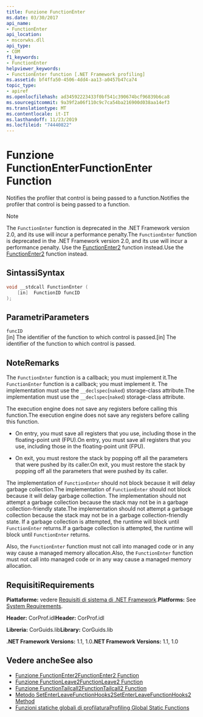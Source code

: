 ```yaml
---
title: Funzione FunctionEnter
ms.date: 03/30/2017
api_name:
- FunctionEnter
api_location:
- mscorwks.dll
api_type:
- COM
f1_keywords:
- FunctionEnter
helpviewer_keywords:
- FunctionEnter function [.NET Framework profiling]
ms.assetid: bf4ffa50-4506-4dd4-aa13-a0457b47ca74
topic_type:
- apiref
ms.openlocfilehash: ad34592223433f0bf541c390674bcf96839b6ca8
ms.sourcegitcommit: 9a39f2a06f110c9c7ca54ba216900d038aa14ef3
ms.translationtype: MT
ms.contentlocale: it-IT
ms.lasthandoff: 11/23/2019
ms.locfileid: "74440822"
---
```

# <a name="functionenter-function"></a><span data-ttu-id="fd4af-102">Funzione FunctionEnter</span><span class="sxs-lookup"><span data-stu-id="fd4af-102">FunctionEnter Function</span></span>
<span data-ttu-id="fd4af-103">Notifies the profiler that control is being passed to a function.</span><span class="sxs-lookup"><span data-stu-id="fd4af-103">Notifies the profiler that control is being passed to a function.</span></span>  
  
> [!NOTE]
> <span data-ttu-id="fd4af-104">The `FunctionEnter` function is deprecated in the .NET Framework version 2.0, and its use will incur a performance penalty.</span><span class="sxs-lookup"><span data-stu-id="fd4af-104">The `FunctionEnter` function is deprecated in the .NET Framework version 2.0, and its use will incur a performance penalty.</span></span> <span data-ttu-id="fd4af-105">Use the [FunctionEnter2](../../../../docs/framework/unmanaged-api/profiling/functionenter2-function.md) function instead.</span><span class="sxs-lookup"><span data-stu-id="fd4af-105">Use the [FunctionEnter2](../../../../docs/framework/unmanaged-api/profiling/functionenter2-function.md) function instead.</span></span>  
  
## <a name="syntax"></a><span data-ttu-id="fd4af-106">Sintassi</span><span class="sxs-lookup"><span data-stu-id="fd4af-106">Syntax</span></span>  
  
```cpp  
void __stdcall FunctionEnter (  
    [in]  FunctionID funcID  
);  
```  
  
## <a name="parameters"></a><span data-ttu-id="fd4af-107">Parametri</span><span class="sxs-lookup"><span data-stu-id="fd4af-107">Parameters</span></span>  
 `funcID`  
 <span data-ttu-id="fd4af-108">[in] The identifier of the function to which control is passed.</span><span class="sxs-lookup"><span data-stu-id="fd4af-108">[in] The identifier of the function to which control is passed.</span></span>  
  
## <a name="remarks"></a><span data-ttu-id="fd4af-109">Note</span><span class="sxs-lookup"><span data-stu-id="fd4af-109">Remarks</span></span>  
 <span data-ttu-id="fd4af-110">The `FunctionEnter` function is a callback; you must implement it.</span><span class="sxs-lookup"><span data-stu-id="fd4af-110">The `FunctionEnter` function is a callback; you must implement it.</span></span> <span data-ttu-id="fd4af-111">The implementation must use the `__declspec`(`naked`) storage-class attribute.</span><span class="sxs-lookup"><span data-stu-id="fd4af-111">The implementation must use the `__declspec`(`naked`) storage-class attribute.</span></span>  
  
 <span data-ttu-id="fd4af-112">The execution engine does not save any registers before calling this function.</span><span class="sxs-lookup"><span data-stu-id="fd4af-112">The execution engine does not save any registers before calling this function.</span></span>  
  
- <span data-ttu-id="fd4af-113">On entry, you must save all registers that you use, including those in the floating-point unit (FPU).</span><span class="sxs-lookup"><span data-stu-id="fd4af-113">On entry, you must save all registers that you use, including those in the floating-point unit (FPU).</span></span>  
  
- <span data-ttu-id="fd4af-114">On exit, you must restore the stack by popping off all the parameters that were pushed by its caller.</span><span class="sxs-lookup"><span data-stu-id="fd4af-114">On exit, you must restore the stack by popping off all the parameters that were pushed by its caller.</span></span>  
  
 <span data-ttu-id="fd4af-115">The implementation of `FunctionEnter` should not block because it will delay garbage collection.</span><span class="sxs-lookup"><span data-stu-id="fd4af-115">The implementation of `FunctionEnter` should not block because it will delay garbage collection.</span></span> <span data-ttu-id="fd4af-116">The implementation should not attempt a garbage collection because the stack may not be in a garbage collection-friendly state.</span><span class="sxs-lookup"><span data-stu-id="fd4af-116">The implementation should not attempt a garbage collection because the stack may not be in a garbage collection-friendly state.</span></span> <span data-ttu-id="fd4af-117">If a garbage collection is attempted, the runtime will block until `FunctionEnter` returns.</span><span class="sxs-lookup"><span data-stu-id="fd4af-117">If a garbage collection is attempted, the runtime will block until `FunctionEnter` returns.</span></span>  
  
 <span data-ttu-id="fd4af-118">Also, the `FunctionEnter` function must not call into managed code or in any way cause a managed memory allocation.</span><span class="sxs-lookup"><span data-stu-id="fd4af-118">Also, the `FunctionEnter` function must not call into managed code or in any way cause a managed memory allocation.</span></span>  
  
## <a name="requirements"></a><span data-ttu-id="fd4af-119">Requisiti</span><span class="sxs-lookup"><span data-stu-id="fd4af-119">Requirements</span></span>  
 <span data-ttu-id="fd4af-120">**Piattaforme:** vedere [Requisiti di sistema di .NET Framework](../../../../docs/framework/get-started/system-requirements.md).</span><span class="sxs-lookup"><span data-stu-id="fd4af-120">**Platforms:** See [System Requirements](../../../../docs/framework/get-started/system-requirements.md).</span></span>  
  
 <span data-ttu-id="fd4af-121">**Header:** CorProf.idl</span><span class="sxs-lookup"><span data-stu-id="fd4af-121">**Header:** CorProf.idl</span></span>  
  
 <span data-ttu-id="fd4af-122">**Libreria:** CorGuids.lib</span><span class="sxs-lookup"><span data-stu-id="fd4af-122">**Library:** CorGuids.lib</span></span>  
  
 <span data-ttu-id="fd4af-123">**.NET Framework Versions:** 1.1, 1.0</span><span class="sxs-lookup"><span data-stu-id="fd4af-123">**.NET Framework Versions:** 1.1, 1.0</span></span>  
  
## <a name="see-also"></a><span data-ttu-id="fd4af-124">Vedere anche</span><span class="sxs-lookup"><span data-stu-id="fd4af-124">See also</span></span>

- [<span data-ttu-id="fd4af-125">Funzione FunctionEnter2</span><span class="sxs-lookup"><span data-stu-id="fd4af-125">FunctionEnter2 Function</span></span>](../../../../docs/framework/unmanaged-api/profiling/functionenter2-function.md)
- [<span data-ttu-id="fd4af-126">Funzione FunctionLeave2</span><span class="sxs-lookup"><span data-stu-id="fd4af-126">FunctionLeave2 Function</span></span>](../../../../docs/framework/unmanaged-api/profiling/functionleave2-function.md)
- [<span data-ttu-id="fd4af-127">Funzione FunctionTailcall2</span><span class="sxs-lookup"><span data-stu-id="fd4af-127">FunctionTailcall2 Function</span></span>](../../../../docs/framework/unmanaged-api/profiling/functiontailcall2-function.md)
- [<span data-ttu-id="fd4af-128">Metodo SetEnterLeaveFunctionHooks2</span><span class="sxs-lookup"><span data-stu-id="fd4af-128">SetEnterLeaveFunctionHooks2 Method</span></span>](../../../../docs/framework/unmanaged-api/profiling/icorprofilerinfo2-setenterleavefunctionhooks2-method.md)
- [<span data-ttu-id="fd4af-129">Funzioni statiche globali di profilatura</span><span class="sxs-lookup"><span data-stu-id="fd4af-129">Profiling Global Static Functions</span></span>](../../../../docs/framework/unmanaged-api/profiling/profiling-global-static-functions.md)
